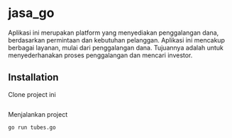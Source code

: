 # jasa_go
Aplikasi ini merupakan platform yang menyediakan penggalangan dana, berdasarkan permintaan dan kebutuhan pelanggan. Aplikasi ini mencakup berbagai layanan, mulai dari penggalangan dana. Tujuannya adalah untuk menyederhanakan proses penggalangan dan mencari investor.
## Installation

Clone project ini

```bash

```

Menjalankan project

```bash
go run tubes.go
```

